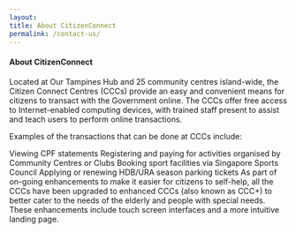 ```yaml
---
layout: 
title: About CitizenConnect
permalink: /contact-us/
---
```


<h4>About CitizenConnect</h4>
Located at Our Tampines Hub and 25 community centres island-wide, the Citizen Connect Centres (CCCs) provide an easy and convenient means for citizens to transact with the Government online. The CCCs offer free access to Internet-enabled computing devices, with trained staff present to assist and teach users to perform online transactions.

Examples of the transactions that can be done at CCCs include:

Viewing CPF statements
Registering and paying for activities organised by Community Centres or Clubs
Booking sport facilities via Singapore Sports Council
Applying or renewing HDB/URA season parking tickets
As part of on-going enhancements to make it easier for citizens to self-help, all the CCCs have been upgraded to enhanced CCCs (also known as CCC+) to better cater to the needs of the elderly and people with special needs. These enhancements include touch screen interfaces and a more intuitive landing page.
